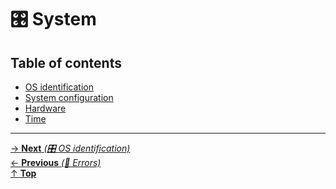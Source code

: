 # 🎛️ System

## Table of contents

- [OS identification](os_identification.md)
- [System configuration](system_configuration.md)
- [Hardware](hardware.md)
- [Time](time.md)

<hr>

[→ **Next** _(🎛️ OS identification)_](os_identification.md)<br>
[← **Previous** _(📡 Errors)_](../networking_ipc/errors.md)<br>
[↑ **Top**](../../README.md#table-of-contents)<br>
